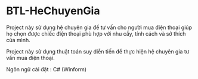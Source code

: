 # BTL-HeChuyenGia

Project này sử dụng hệ chuyên gia để tư vấn cho người mua điện thoại giúp họ chọn được chiếc điện thoại phù hợp với nhu cầy, tính cách và sở thích của mình.

Project này sử dụng thuật toán suy diễn tiến để thực hiện hệ chuyên gia tư vấn mua điện thoại.

Ngôn ngữ cài đặt : C# (Winform)
